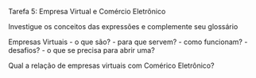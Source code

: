 Tarefa 5: Empresa Virtual e Comércio Eletrônico

Investigue os conceitos das expressões e complemente seu glossário

Empresas Virtuais
    - o que são?
    - para que servem?
    - como funcionam?
    - desafios?
    - o que se precisa para abrir uma?

Qual a relação de empresas virtuais com Comérico Eletrônico?